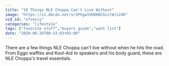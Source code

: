```yaml
---
title: "10 Things NLE Choppa Can't Live Without"
image: "https://s1.dmcdn.net/v/SPhgw1VHOKBCOzzrW/x240"
vid_id: "x7voxiy"
categories: "lifestyle"
tags: ["favorite stuff","buyers guide","want list"]
date: "2020-08-26T08:33:03+03:00"
---
```

There are a few things NLE Choppa can't live without when he hits the road. From Eggo waffles and Kool-Aid to speakers and his body guard, these are NLE Choppa's travel essentials.

